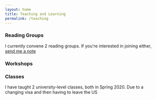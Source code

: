 ```yaml
---
layout: home
title: Teaching and Learning
permalink: /teaching
---
```



### Reading Groups

I currently convene 2 reading groups. If you're interested in joining either, [send me a note](mailto:agnescam@mit.edu)


### Workshops



### Classes

I have taught 2 university-level classes, both in Spring 2020. Due to a changing visa and then having to leave the US
